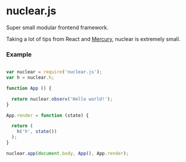 # nuclear.js
Super small modular frontend framework.

Taking a lot of tips from React and [Mercury](http://github.com/Raynos/mercury), nuclear is extremely small.

### Example

```js

var nuclear = require('nuclear.js');
var h = nuclear.h;

function App () {

  return nuclear.observ('Hello world!');
}

App.render = function (state) {

  return (
    h('h', state())
  );
}

nuclear.app(document.body, App(), App.render);
```
